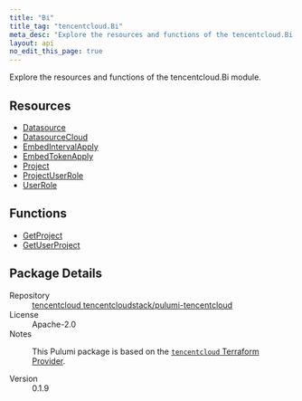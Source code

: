```yaml
---
title: "Bi"
title_tag: "tencentcloud.Bi"
meta_desc: "Explore the resources and functions of the tencentcloud.Bi module."
layout: api
no_edit_this_page: true
---
```


<!-- WARNING: this file was generated by Pulumi Docs Generator. -->
<!-- Do not edit by hand unless you're certain you know what you are doing! -->

Explore the resources and functions of the tencentcloud.Bi module.

<h2 id="resources">Resources</h2>
<ul class="api">
    <li><a href="datasource/" title="Datasource"><span class="api-symbol api-symbol--resource"></span>Datasource</a></li>
    <li><a href="datasourcecloud/" title="DatasourceCloud"><span class="api-symbol api-symbol--resource"></span>DatasourceCloud</a></li>
    <li><a href="embedintervalapply/" title="EmbedIntervalApply"><span class="api-symbol api-symbol--resource"></span>EmbedIntervalApply</a></li>
    <li><a href="embedtokenapply/" title="EmbedTokenApply"><span class="api-symbol api-symbol--resource"></span>EmbedTokenApply</a></li>
    <li><a href="project/" title="Project"><span class="api-symbol api-symbol--resource"></span>Project</a></li>
    <li><a href="projectuserrole/" title="ProjectUserRole"><span class="api-symbol api-symbol--resource"></span>ProjectUserRole</a></li>
    <li><a href="userrole/" title="UserRole"><span class="api-symbol api-symbol--resource"></span>UserRole</a></li>
</ul>

<h2 id="functions">Functions</h2>
<ul class="api">
    <li><a href="getproject/" title="GetProject"><span class="api-symbol api-symbol--function"></span>GetProject</a></li>
    <li><a href="getuserproject/" title="GetUserProject"><span class="api-symbol api-symbol--function"></span>GetUserProject</a></li>
</ul>

<h2 id="package-details">Package Details</h2>
<dl class="package-details">
	<dt>Repository</dt>
	<dd><a href="https://github.com/tencentcloudstack/pulumi-tencentcloud">tencentcloud tencentcloudstack/pulumi-tencentcloud</a></dd>
	<dt>License</dt>
	<dd>Apache-2.0</dd>
	<dt>Notes</dt>
	<dd><p>This Pulumi package is based on the <a href="https://github.com/tencentcloudstack/terraform-provider-tencentcloud"><code>tencentcloud</code> Terraform Provider</a>.</p>
</dd>
	<dt>Version</dt>
	<dd>0.1.9</dd>
</dl>

